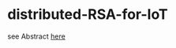 # distributed-RSA-for-IoT

see Abstract [here](https://github.com/reutnagar/distributed-RSA-for-IoT/blob/master/Docs/Project_Abstact.md)
